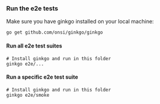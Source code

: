 ### Run the e2e tests

Make sure you have ginkgo installed on your local machine:
```
go get github.com/onsi/ginkgo/ginkgo
```

#### Run all e2e test suites
```
# Install ginkgo and run in this folder
ginkgo e2e/...
```

#### Run a specific e2e test suite
```
# Install ginkgo and run in this folder
ginkgo e2e/smoke
```

